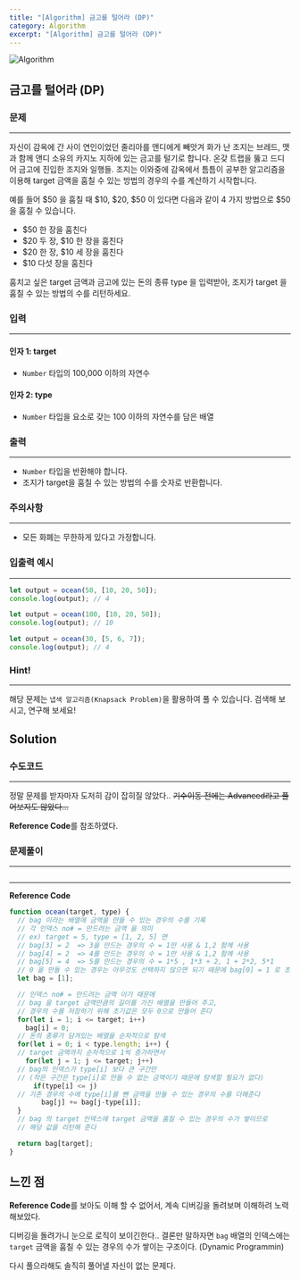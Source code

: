 ```yaml
---
title: "[Algorithm] 금고를 털어라 (DP)"
category: Algorithm
excerpt: "[Algorithm] 금고를 털어라 (DP)"
---
```


![Algorithm](https://user-images.githubusercontent.com/83164003/131701318-f0ff36c4-1fcc-4f21-b978-18a9d8ec3386.jpg)
## 금고를 털어라 (DP)
### 문제
---
자신이 감옥에 간 사이 연인이었던 줄리아를 앤디에게 빼앗겨 화가 난 조지는 브레드, 맷과 함께 앤디 소유의 카지노 지하에 있는 금고를 털기로 합니다. 온갖 트랩을 뚫고 드디어 금고에 진입한 조지와 일행들. 조지는 이와중에 감옥에서 틈틈이 공부한 알고리즘을 이용해 target 금액을 훔칠 수 있는 방법의 경우의 수를 계산하기 시작합니다.

예를 들어 $50 을 훔칠 때 $10, $20, $50 이 있다면 다음과 같이 4 가지 방법으로 $50을 훔칠 수 있습니다.

- $50 한 장을 훔친다
- $20 두 장, $10 한 장을 훔친다
- $20 한 장, $10 세 장을 훔친다
- $10 다섯 장을 훔친다

훔치고 싶은 target 금액과 금고에 있는 돈의 종류 type 을 입력받아, 조지가 target 을 훔칠 수 있는 방법의 수를 리턴하세요.

### 입력
---
#### 인자 1: target
- `Number` 타입의 100,000 이하의 자연수

#### 인자 2: type
- `Number` 타입을 요소로 갖는 100 이하의 자연수를 담은 배열

### 출력
---
- `Number` 타입을 반환해야 합니다.
- 조지가 target을 훔칠 수 있는 방법의 수를 숫자로 반환합니다.

### 주의사항
---
- 모든 화폐는 무한하게 있다고 가정합니다.

### 입출력 예시
---
```javascript
let output = ocean(50, [10, 20, 50]);
console.log(output); // 4

let output = ocean(100, [10, 20, 50]);
console.log(output); // 10

let output = ocean(30, [5, 6, 7]);
console.log(output); // 4
```

### Hint!
---
해당 문제는 `냅색 알고리즘(Knapsack Problem)`을 활용하여 풀 수 있습니다.
검색해 보시고, 연구해 보세요!

## Solution
### 수도코드
---

정말 문제를 받자마자 도저히 감이 잡히질 않았다.. ~~기수이동 전에는 Advanced라고 풀어보지도 않았다...~~

**Reference Code**를 참조하였다.


### 문제풀이 
---

```javascript

```
--- 

**Reference Code**
```javascript
function ocean(target, type) {
  // bag 이라는 배열에 금액을 만들 수 있는 경우의 수를 기록
  // 각 인덱스 no# = 만드려는 금액 을 의미
  // ex) target = 5, type = [1, 2, 5] 면
  // bag[3] = 2  => 3을 만드는 경우의 수 = 1만 사용 & 1,2 함께 사용
  // bag[4] = 2  => 4를 만드는 경우의 수 = 1만 사용 & 1,2 함께 사용
  // bag[5] = 4  => 5를 만드는 경우의 수 = 1*5 , 1*3 + 2, 1 + 2*2, 5*1
  // 0 을 만들 수 있는 경우는 아무것도 선택하지 않으면 되기 때문에 bag[0] = 1 로 초기값 설정
  let bag = [1];

  // 인덱스 no# = 만드려는 금액 이기 때문에
  // bag 을 target 금액만큼의 길이를 가진 배열을 만들어 주고,
  // 경우의 수를 저장하기 위해 초기값은 모두 0으로 만들어 준다
  for(let i = 1; i <= target; i++)
    bag[i] = 0;
  // 돈의 종류가 담겨있는 배열을 순차적으로 탐색   
  for(let i = 0; i < type.length; i++) {
  // target 금액까지 순차적으로 1씩 증가하면서    
    for(let j = 1; j <= target; j++)
  // bag의 인덱스가 type[i] 보다 큰 구간만
  // (작은 구간은 type[i]로 만들 수 없는 금액이기 때문에 탐색할 필요가 없다)    
      if(type[i] <= j)
  // 기존 경우의 수에 type[i]를 뺀 금액을 만들 수 있는 경우의 수를 더해준다       
        bag[j] += bag[j-type[i]];
  }
  // bag 의 target 인덱스에 target 금액을 훔칠 수 있는 경우의 수가 쌓이므로
  // 해당 값을 리턴해 준다

  return bag[target];
}
```

## 느낀 점

**Reference Code**를 보아도 이해 할 수 없어서, 계속 디버깅을 돌려보며 이해하려 노력해보았다.

디버깅을 돌려가니 눈으로 로직이 보이긴한다.. 결론만 말하자면 `bag` 배열의 인덱스에는 `target` 금액을 훔칠 수 있는 경우의 수가 쌓이는 구조이다. (Dynamic Programmin)

다시 풀으라해도 솔직히 풀어낼 자신이 없는 문제다.
